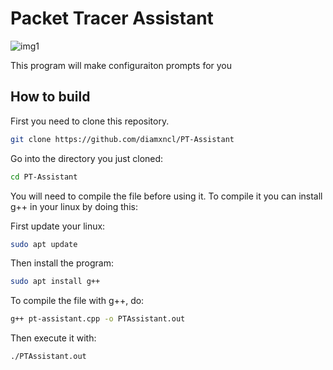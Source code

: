 # Packet Tracer Assistant

![img1](https://cdn.discordapp.com/attachments/800450151969456200/1180575178548322345/image.png?ex=657deb50&is=656b7650&hm=8d617448a89314e9e8d553cb56f6aef379b4563318f4c5728fd8c5288d5978c5&)

This program will make configuraiton prompts for you

## How to build

First you need to clone this repository.

  ```bash
  git clone https://github.com/diamxncl/PT-Assistant
  ```
Go into the directory you just cloned:

  ```bash
  cd PT-Assistant
  ```

You will need to compile the file before using it.
To compile it you can install g++ in your linux by doing this:

First update your linux:
  ```bash
  sudo apt update
  ```
Then install the program: 
  ```bash
  sudo apt install g++
  ```

To compile the file with g++, do:
  ```bash
  g++ pt-assistant.cpp -o PTAssistant.out
  ```

Then execute it with:
  ```bash
  ./PTAssistant.out
  ```

